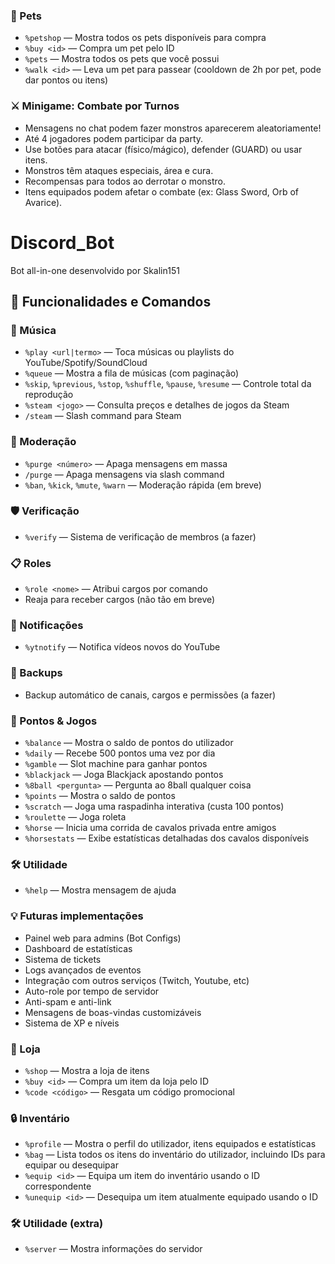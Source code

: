 ### 🐾 Pets
- `%petshop` — Mostra todos os pets disponíveis para compra
- `%buy <id>` — Compra um pet pelo ID
- `%pets` — Mostra todos os pets que você possui
- `%walk <id>` — Leva um pet para passear (cooldown de 2h por pet, pode dar pontos ou itens)

### ⚔️ Minigame: Combate por Turnos
- Mensagens no chat podem fazer monstros aparecerem aleatoriamente!
- Até 4 jogadores podem participar da party.
- Use botões para atacar (físico/mágico), defender (GUARD) ou usar itens.
- Monstros têm ataques especiais, área e cura.
- Recompensas para todos ao derrotar o monstro.
- Itens equipados podem afetar o combate (ex: Glass Sword, Orb of Avarice).

# Discord_Bot
Bot all-in-one desenvolvido por Skalin151

## 🎯 Funcionalidades e Comandos

### 🎵 Música
- `%play <url|termo>` — Toca músicas ou playlists do YouTube/Spotify/SoundCloud
- `%queue` — Mostra a fila de músicas (com paginação)
- `%skip`, `%previous`, `%stop`, `%shuffle`, `%pause`, `%resume` — Controle total da reprodução
- `%steam <jogo>` — Consulta preços e detalhes de jogos da Steam
- `/steam` — Slash command para Steam

### 🧹 Moderação
- `%purge <número>` — Apaga mensagens em massa
- `/purge` — Apaga mensagens via slash command
- `%ban`, `%kick`, `%mute`, `%warn` — Moderação rápida (em breve)

### 🛡️ Verificação
- `%verify` — Sistema de verificação de membros (a fazer)

### 📋 Roles
- `%role <nome>` — Atribui cargos por comando
- Reaja para receber cargos (não tão em breve)

### 🔔 Notificações
- `%ytnotify` — Notifica vídeos novos do YouTube

### 💾 Backups
- Backup automático de canais, cargos e permissões (a fazer)


### 💸 Pontos & Jogos
- `%balance` — Mostra o saldo de pontos do utilizador
- `%daily` — Recebe 500 pontos uma vez por dia
- `%gamble` — Slot machine para ganhar pontos
- `%blackjack` — Joga Blackjack apostando pontos
- `%8ball <pergunta>` — Pergunta ao 8ball qualquer coisa
- `%points` — Mostra o saldo de pontos
- `%scratch` — Joga uma raspadinha interativa (custa 100 pontos)
- `%roulette` — Joga roleta
- `%horse` — Inicia uma corrida de cavalos privada entre amigos
- `%horsestats` — Exibe estatísticas detalhadas dos cavalos disponíveis

### 🛠️ Utilidade
- `%help` — Mostra mensagem de ajuda

### 💡 Futuras implementações
- Painel web para admins (Bot Configs)
- Dashboard de estatísticas
- Sistema de tickets
- Logs avançados de eventos
- Integração com outros serviços (Twitch, Youtube, etc)
- Auto-role por tempo de servidor
- Anti-spam e anti-link
- Mensagens de boas-vindas customizáveis
- Sistema de XP e níveis


### 🛒 Loja
- `%shop` — Mostra a loja de itens
- `%buy <id>` — Compra um item da loja pelo ID
- `%code <código>` — Resgata um código promocional


### 🔒 Inventário
- `%profile` — Mostra o perfil do utilizador, itens equipados e estatísticas
- `%bag` — Lista todos os itens do inventário do utilizador, incluindo IDs para equipar ou desequipar
- `%equip <id>` — Equipa um item do inventário usando o ID correspondente
- `%unequip <id>` — Desequipa um item atualmente equipado usando o ID


### 🛠️ Utilidade (extra)
- `%server` — Mostra informações do servidor


